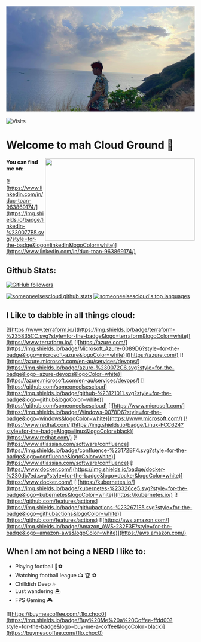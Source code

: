 <img src="IMGs/344547650_612108427499863_8286509013161446974_n.jpg"/>

![Visits](https://img.shields.io/badge/Visits-11719-red)
# Welcome to mah Cloud Ground 👋

<img align="right" src="https://media1.giphy.com/media/13HgwGsXF0aiGY/giphy.gif" width="400" height="220" />

#### You can find me on:
[![https://www.linkedin.com/in/duc-toan-963869174/](https://img.shields.io/badge/linkedin-%230077B5.svg?style=for-the-badge&logo=linkedin&logoColor=white)](https://www.linkedin.com/in/duc-toan-963869174/)

## Github Stats:
[![GitHub followers](https://img.shields.io/github/followers/t1noo7.svg?style=social&label=Follow&maxAge=2592000)](https://github.com/someoneelsescloud?tab=followers)

[![someoneelsescloud github stats](https://github-readme-stats.vercel.app/api?username=t1noo7)](https://github.com/t1noo7/github-readme-stats)
[![someoneelsescloud's top languages](https://github-readme-stats.vercel.app/api/top-langs/?username=t1noo7)](https://github.com/t1noo7/github-readme-stats)

## I Like to dabble in all things cloud:
[![https://www.terraform.io/](https://img.shields.io/badge/terraform-%235835CC.svg?style=for-the-badge&logo=terraform&logoColor=white)](https://www.terraform.io/)
[![https://azure.com/](https://img.shields.io/badge/Microsoft_Azure-0089D6?style=for-the-badge&logo=microsoft-azure&logoColor=white)]([https://azure.com/)
[![https://azure.microsoft.com/en-au/services/devops/](https://img.shields.io/badge/azure-%230072C6.svg?style=for-the-badge&logo=azure-devops&logoColor=white)](https://azure.microsoft.com/en-au/services/devops/)
[![https://github.com/someoneelsescloud](https://img.shields.io/badge/github-%23121011.svg?style=for-the-badge&logo=github&logoColor=white)](https://github.com/someoneelsescloud)
[![https://www.microsoft.com/](https://img.shields.io/badge/Windows-0078D6?style=for-the-badge&logo=windows&logoColor=white)](https://www.microsoft.com/)
[![https://www.redhat.com/](https://img.shields.io/badge/Linux-FCC624?style=for-the-badge&logo=linux&logoColor=black)](https://www.redhat.com/)
[![https://www.atlassian.com/software/confluence](https://img.shields.io/badge/confluence-%23172BF4.svg?style=for-the-badge&logo=confluence&logoColor=white)](https://www.atlassian.com/software/confluence)
[![https://www.docker.com/](https://img.shields.io/badge/docker-%230db7ed.svg?style=for-the-badge&logo=docker&logoColor=white)](https://www.docker.com/)
[![https://kubernetes.io/](https://img.shields.io/badge/kubernetes-%23326ce5.svg?style=for-the-badge&logo=kubernetes&logoColor=white)](https://kubernetes.io/)
[![https://github.com/features/actions](https://img.shields.io/badge/githubactions-%232671E5.svg?style=for-the-badge&logo=githubactions&logoColor=white)](https://github.com/features/actions)
[![https://aws.amazon.com/](https://img.shields.io/badge/Amazon_AWS-232F3E?style=for-the-badge&logo=amazon-aws&logoColor=white)](https://aws.amazon.com/)

## When I am not being a NERD I like to:
- Playing football 🦵⚽
- Watching football league 📺 🏆 ⚽
- Chilldish Deep 🎶
- Lust wandering 🏝️
- FPS Gaming 🎮


[![https://buymeacoffee.com/t1lo.choc0](https://img.shields.io/badge/Buy%20Me%20a%20Coffee-ffdd00?style=for-the-badge&logo=buy-me-a-coffee&logoColor=black)](https://buymeacoffee.com/t1lo.choc0)
